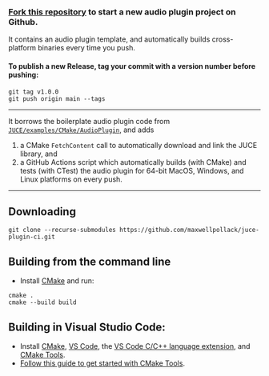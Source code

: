 ### [Fork this repository](https://github.com/maxwellpollack/juce-plugin-ci/fork) to start a new audio plugin project on Github.

It contains an audio plugin template, and automatically builds cross-platform binaries every time you push.

#### To publish a new Release, tag your commit with a version number before pushing:
```shell
git tag v1.0.0
git push origin main --tags
```

---

It borrows the boilerplate audio plugin code from [`JUCE/examples/CMake/AudioPlugin`](https://github.com/juce-framework/JUCE/tree/master/examples/CMake/AudioPlugin), and adds
1. a CMake `FetchContent` call to automatically download and link the JUCE library, and
2. a GitHub Actions script which automatically builds (with CMake) and tests (with CTest) the audio plugin for 64-bit MacOS, Windows, and Linux platforms on every push.

---

## Downloading
```
git clone --recurse-submodules https://github.com/maxwellpollack/juce-plugin-ci.git
```

## Building from the command line

- Install [CMake](https://cmake.org/install/) and run:
```
cmake .
cmake --build build
```

## Building in Visual Studio Code:

- Install [CMake](https://cmake.org/install/), [VS Code](https://code.visualstudio.com/), the [VS Code C/C++ language extension](https://marketplace.visualstudio.com/items?itemName=ms-vscode.cpptools), and [CMake Tools](https://marketplace.visualstudio.com/items?itemName=ms-vscode.cmake-tools).
- [Follow this guide to get started with CMake Tools](https://code.visualstudio.com/docs/cpp/cmake-linux).
